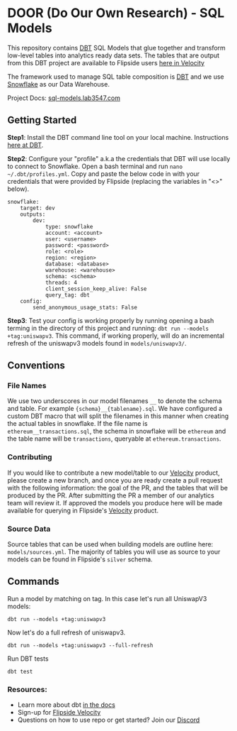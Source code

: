 # DOOR (Do Our Own Research) - SQL Models
This repository contains [DBT](https://docs.getdbt.com/docs/introduction) SQL Models that glue together and transform low-level tables into analytics ready data sets. The tables that are output from this DBT project are available to Flipside users [here in Velocity](https://app.flipsidecrypto.com/auth/signup/velocity)

The framework used to manage SQL table composition is [DBT](https://docs.getdbt.com/docs/introduction) and we use [Snowflake](https://docs.snowflake.com/en/index.html) as our Data Warehouse.

Project Docs: [sql-models.lab3547.com](http://sql-models.lab3547.com/#!/overview)

## Getting Started

**Step1**: Install the DBT command line tool on your local machine. Instructions [here at DBT](https://docs.getdbt.com/dbt-cli/installation).

**Step2**: Configure your "profile" a.k.a the credentials that DBT will use locally to connect to Snowflake. 
Open a bash terminal and run `nano ~/.dbt/profiles.yml`. Copy and paste the below code in with your credentials that were provided by Flipside (replacing the variables in "<>" below).
```
snowflake:
    target: dev
    outputs:
        dev:
            type: snowflake
            account: <account>
            user: <username>
            password: <password>
            role: <role>
            region: <region>
            database: <database>
            warehouse: <warehouse>
            schema: <schema>
            threads: 4
            client_session_keep_alive: False
            query_tag: dbt
    config:
        send_anonymous_usage_stats: False
```
**Step3**: Test your config is working properly by running opening a bash terming in the directory of this project and running: `dbt run --models +tag:uniswapv3`. This command, if working properly, will do an incremental refresh of the uniswapv3 models found in `models/uniswapv3/`.

## Conventions

### File Names
We use two underscores in our model filenames `__` to denote the schema and table. For example `{schema}__{tablename}.sql`. We have configured a custom DBT macro that will split the filenames in this manner when creating the actual tables in snowflake. If the file name is `ethereum__transactions.sql`, the schema in snowflake will be `ethereum` and the table name will be `transactions`, queryable at `ethereum.transactions`. 

### Contributing
If you would like to contribute a new model/table to our [Velocity](https://app.flipsidecrypto.com/auth/signup/velocity) product, please create a new branch, and once you are ready create a pull request with the following information: the goal of the PR, and the tables that will be produced by the PR. After submitting the PR a member of our analytics team will review it. If approved the models you produce here will be made available for querying in Flipside's [Velocity](https://app.flipsidecrypto.com/auth/signup/velocity) product. 

### Source Data
Source tables that can be used when building models are outline here: `models/sources.yml`. The majority of tables you will use as source to your models can be found in Flipside's `silver` schema.
## Commands

Run a model by matching on tag. In this case let's run all UniswapV3 models:
```
dbt run --models +tag:uniswapv3

```

Now let's do a full refresh of uniswapv3.
```
dbt run --models +tag:uniswapv3 --full-refresh
```

Run DBT tests
```
dbt test
```

### Resources:

- Learn more about dbt [in the docs](https://docs.getdbt.com/docs/introduction)
- Sign-up for [Flipside Velocity](https://app.flipsidecrypto.com/auth/signup/velocity)
- Questions on how to use repo or get started? Join our [Discord]()
